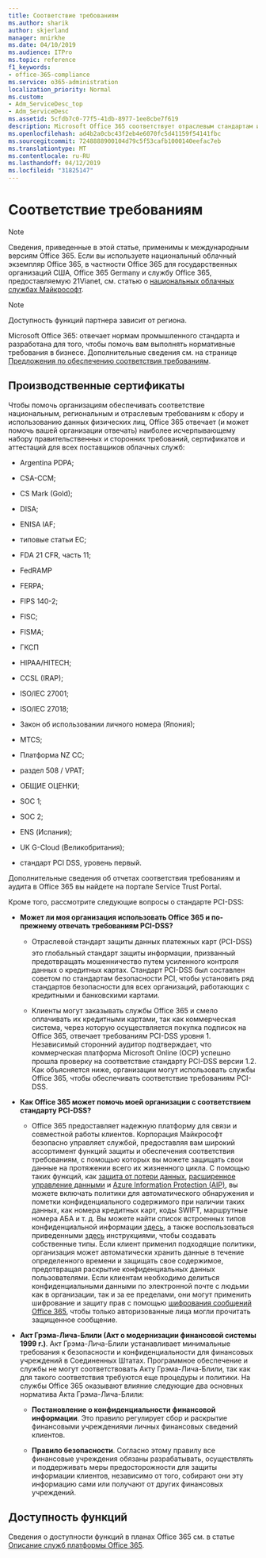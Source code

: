 ```yaml
---
title: Соответствие требованиям
ms.author: sharik
author: skjerland
manager: mnirkhe
ms.date: 04/10/2019
ms.audience: ITPro
ms.topic: reference
f1_keywords:
- office-365-compliance
ms.service: o365-administration
localization_priority: Normal
ms.custom:
- Adm_ServiceDesc_top
- Adm_ServiceDesc
ms.assetid: 5cfdb7c0-77f5-41db-8977-1ee8cbe7f619
description: Microsoft Office 365 соответствует отраслевым стандартам и нормативам и предназначено для обеспечения соответствия нормативным требованиям для бизнеса. Для получения дополнительных сведений см.
ms.openlocfilehash: ad4b2a0cbc43f2eb4e6070fc5d41159f54141fbc
ms.sourcegitcommit: 7248888900104d79c5f53cafb1000140eefac7eb
ms.translationtype: MT
ms.contentlocale: ru-RU
ms.lasthandoff: 04/12/2019
ms.locfileid: "31825147"
---
```

# <a name="compliance"></a>Соответствие требованиям

> [!NOTE]
> Сведения, приведенные в этой статье, применимы к международным версиям Office 365. Если вы используете национальный облачный экземпляр Office 365, в частности Office 365 для государственных организаций США, Office 365 Germany и службу Office 365, предоставляемую 21Vianet, см. статью о [национальных облачных службах Майкрософт](https://go.microsoft.com/fwlink/?linkid=841582). 
  
> [!NOTE]
> Доступность функций партнера зависит от региона. 
  
Microsoft Office 365: отвечает нормам промышленного стандарта и разработана для того, чтобы помочь вам выполнять нормативные требования в бизнесе. Дополнительные сведения см. на странице [Предложения по обеспечению соответствия требованиям](https://go.microsoft.com/fwlink/?linkid=864391).
  
## <a name="industry-certifications"></a>Производственные сертификаты

Чтобы помочь организациям обеспечивать соответствие национальным, региональным и отраслевым требованиям к сбору и использованию данных физических лиц, Office 365 отвечает (и может помочь вашей организации отвечать) наиболее исчерпывающему набору правительственных и сторонних требований, сертификатов и аттестаций для всех поставщиков облачных служб:
  
- Argentina PDPA;
    
- CSA-CCM;
    
- CS Mark (Gold);
    
- DISA;
    
- ENISA IAF;
    
- типовые статьи ЕС;
    
- FDA 21 CFR, часть 11;
    
- FedRAMP
    
- FERPA;
    
- FIPS 140-2;
    
- FISC;
    
- FISMA;
    
- ГКСП
    
- HIPAA/HITECH;
    
- CCSL (IRAP);
    
- ISO/IEC 27001;
    
- ISO/IEC 27018;
    
- Закон об использовании личного номера (Япония);
    
- MTCS;
    
- Платформа NZ CC;
    
- раздел 508 / VPAT;
    
- ОБЩИЕ ОЦЕНКИ;
    
- SOC 1;
    
- SOC 2;
    
- ENS (Испания);
    
- UK G-Cloud (Великобритания);
    
- стандарт PCI DSS, уровень первый.
    
Дополнительные сведения об отчетах соответствия требованиям и аудита в Office 365 вы найдете на портале Service Trust Portal.
  
Кроме того, рассмотрите следующие вопросы о стандарте PCI-DSS:
  
- **Может ли моя организация использовать Office 365 и по-прежнему отвечать требованиям PCI-DSS?**
    
  - Отраслевой стандарт защиты данных платежных карт (PCI-DSS)  это глобальный стандарт защиты информации, призванный предотвращать мошенничество путем усиленного контроля данных о кредитных картах. Стандарт PCI-DSS был составлен советом по стандартам безопасности PCI, чтобы установить ряд стандартов безопасности для всех организаций, работающих с кредитными и банковскими картами.
    
  - Клиенты могут заказывать службы Office 365 и смело оплачивать их кредитными картами, так как коммерческая система, через которую осуществляется покупка подписок на Office 365, отвечает требованиям PCI-DSS уровня 1. Независимый сторонний аудитор подтверждает, что коммерческая платформа Microsoft Online (OCP) успешно прошла проверку на соответствие стандарту PCI-DSS версии 1.2. Как объясняется ниже, организации могут использовать службы Office 365, чтобы обеспечивать соответствие требованиям PCI-DSS.
    
- **Как Office 365 может помочь моей организации с соответствием стандарту PCI-DSS?**
    
  - Office 365 предоставляет надежную платформу для связи и совместной работы клиентов. Корпорация Майкрософт безопасно управляет службой, предоставляя вам широкий ассортимент функций защиты и обеспечения соответствия требованиям, с помощью которых вы можете защищать свои данные на протяжении всего их жизненного цикла. С помощью таких функций, как [защита от потери данных](https://go.microsoft.com/fwlink/?linkid=868520), [расширенное управление данными](https://go.microsoft.com/fwlink/?linkid=863925) и [Azure Information Protection (AIP)](https://go.microsoft.com/fwlink/?linkid=868521), вы можете включать политики для автоматического обнаружения и пометки конфиденциального содержимого при наличии таких данных, как номера кредитных карт, коды SWIFT, маршрутные номера АБА и т. д. Вы можете найти список встроенных типов конфиденциальной информации [здесь](https://go.microsoft.com/fwlink/?linkid=868522), а также воспользоваться приведенными [здесь](https://go.microsoft.com/fwlink/?linkid=868523) инструкциями, чтобы создавать собственные типы. Если клиент применил подходящие политики, организация может автоматически хранить данные в течение определенного времени и защищать свое содержимое, предотвращая раскрытие конфиденциальных данных пользователями. Если клиентам необходимо делиться конфиденциальными данными по электронной почте с людьми как в организации, так и за ее пределами, они могут применить шифрование и защиту прав с помощью [шифрования сообщений Office 365](https://go.microsoft.com/fwlink/?linkid=858986), чтобы только авторизованные лица могли прочитать защищенное сообщение. 
    
- **Акт Грэма-Лича-Блили (Акт о модернизации финансовой системы 1999 г.)**. Акт Грэма-Лича-Блили устанавливает минимальные требования к безопасности и конфиденциальности для финансовых учреждений в Соединенных Штатах. Программное обеспечение и службы не могут соответствовать Акту Грэма-Лича-Блили, так как для такого соответствия требуются еще процедуры и политики. На службы Office 365 оказывают влияние следующие два основных норматива Акта Грэма-Лича-Блили: 
    
  - **Постановление о конфиденциальности финансовой информации**. Это правило регулирует сбор и раскрытие финансовыми учреждениями личных финансовых сведений клиентов. 
    
  - **Правило безопасности**. Согласно этому правилу все финансовые учреждения обязаны разрабатывать, осуществлять и поддерживать меры предосторожности для защиты информации клиентов, независимо от того, собирают они эту информацию сами или получают от других финансовых учреждений. 
    
## <a name="feature-availability"></a>Доступность функций

Сведения о доступности функций в планах Office 365 см. в статье [Описание служб платформы Office 365](https://technet.microsoft.com/en-us/library/office-365-platform-service-description.aspx).
  

